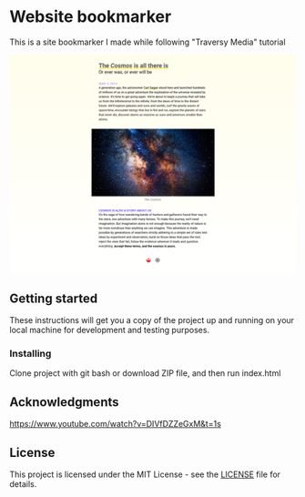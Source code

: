 # Website bookmarker

This is a site bookmarker I made while following "Traversy Media" tutorial

![Screenshot](https://github.com/nesherson/Basic-Responsive-Blog/blob/master/images/Basic-Responsive-Blog-Image.png)

## Getting started

These instructions will get you a copy of the project up and running on your local machine for development and testing purposes.

### Installing

Clone project with git bash or download ZIP file, and then run index.html

## Acknowledgments

https://www.youtube.com/watch?v=DIVfDZZeGxM&t=1s

## License

This project is licensed under the MIT License - see the [LICENSE](LICENSE) file for details.
